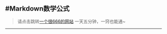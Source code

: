 #Markdown数学公式 
-------
>请点击跳转[一个很666的网站](https://www.zybuluo.com/codeep/note/163962)
一天五分钟，一窍也能通~
-----
